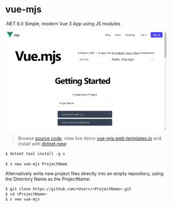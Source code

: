 # vue-mjs

.NET 6.0 Simple, modern Vue 3 App using JS modules

[![](https://raw.githubusercontent.com/ServiceStack/Assets/master/csharp-templates/vue-mjs.png)](http://vue-mjs.web-templates.io/)

> Browse [source code](https://github.com/NetCoreTemplates/razor), view live demo [vue-mjs.web-templates.io](http://vue-mjs.web-templates.io) and install with [dotnet-new](https://docs.servicestack.net/dotnet-new):

    $ dotnet tool install -g x

    $ x new vue-mjs ProjectName

Alternatively write new project files directly into an empty repository, using the Directory Name as the ProjectName:

    $ git clone https://github.com/<User>/<ProjectName>.git
    $ cd <ProjectName>
    $ x new vue-mjs

